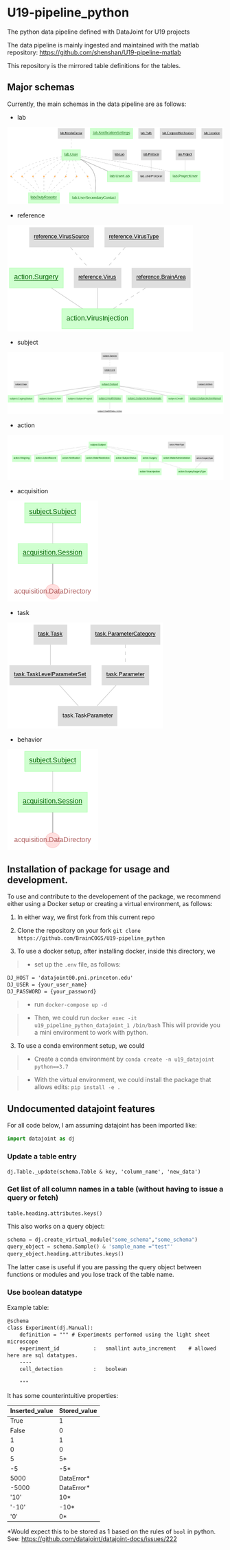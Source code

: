 # U19-pipeline_python

The python data pipeline defined with DataJoint for U19 projects

The data pipeline is mainly ingested and maintained with the matlab repository: https://github.com/shenshan/U19-pipeline-matlab

This repository is the mirrored table definitions for the tables.

## Major schemas

Currently, the main schemas in the data pipeline are as follows:

-  lab

![Lab Diagram](images/lab_erd.png)

-  reference

![Reference Diagram](images/reference_erd.png)

- subject

![Subject Diagram](images/subject_erd.png)

- action

![Action Diagram](images/action_erd.png)

- acquisition

![Acquisition Diagram](images/acquisition_erd.png)

- task

![Task Diagram](images/task_erd.png)

- behavior

![Behavior Diagram](images/behavior_erd.png)



## Installation of package for usage and development.

To use and contribute to the developement of the package, we recommend either using a Docker setup or creating a virtual environment, as follows:

1. In either way, we first fork from this current repo

2. Clone the repository on your fork `git clone https://github.com/BrainCOGS/U19-pipeline_python`

3. To use a docker setup, after installing docker, inside this directory, we

> *  set up the `.env` file, as follows:
```
DJ_HOST = 'datajoint00.pni.princeton.edu'
DJ_USER = {your_user_name}
DJ_PASSWORD = {your_password}
```
> *  run `docker-compose up -d`

> * Then, we could run `docker exec -it u19_pipeline_python_datajoint_1 /bin/bash`
This will provide you a mini environment to work with python.

3. To use a conda environment setup, we could

> * Create a conda environment by `conda create -n u19_datajoint python==3.7`

> * With the virtual environment, we could install the package that allows edits: `pip install -e .`


## Undocumented datajoint features
For all code below, I am assuming datajoint has been imported like:
```python
import datajoint as dj
```

### Update a table entry
`dj.Table._update(schema.Table & key, 'column_name', 'new_data')`

### Get list of all column names in a table (without having to issue a query or fetch)
`table.heading.attributes.keys()`

This also works on a query object:
```python
schema = dj.create_virtual_module("some_schema","some_schema")
query_object = schema.Sample() & 'sample_name ="test"'
query_object.heading.attributes.keys()
```

The latter case is useful if you are passing the query object between functions or modules and you lose track of the table name.

### Use boolean datatype
Example table:
```
@schema
class Experiment(dj.Manual):
    definition = """ # Experiments performed using the light sheet microscope
    experiment_id           :   smallint auto_increment    # allowed here are sql datatypes.
    ----
    cell_detection          :   boolean

    """
```
It has some counterintuitive properties:

| Inserted_value      | Stored_value |
| ----------- | ----------- |
| True      | 1       |
| False   | 0        |
| 1   | 1        |
| 0   | 0        |
| 5   | 5*        |
| -5   | -5*        |
|5000  | DataError* |
|-5000  | DataError* |
|'10'  | 10* |
|'-10'  | -10* |
|'0'    | 0*    |

\*Would expect this to be stored as 1 based on the rules of `bool` in python. See: https://github.com/datajoint/datajoint-docs/issues/222
